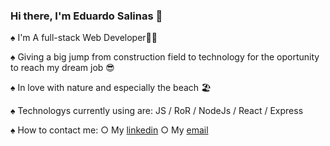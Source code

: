 ### Hi there, I'm Eduardo Salinas 👋


♠ I'm A full-stack Web Developer🧑‍💻

♠ Giving a big jump from construction field to technology for the oportunity to reach my dream job 😎

♠ In love with nature and especially the beach 🏖️

♠ Technologys currently using are: JS / RoR / NodeJs / React / Express

♠ How to contact me:
    ○ My [linkedin](https://www.linkedin.com/in/eduardo-salinas-hospinal/)
    ○ My [email](mailto:eduardosh43@gmail.com)


<!--
**eduardo4394/eduardo4394** is a ✨ _special_ ✨ repository because its `README.md` (this file) appears on your GitHub profile.

Here are some ideas to get you started:

- 🔭 I’m currently working on ...
- 🌱 I’m currently learning ...
- 👯 I’m looking to collaborate on ...
- 🤔 I’m looking for help with ...
- 💬 Ask me about ...
- 📫 How to reach me: ...
- 😄 Pronouns: ...
- ⚡ Fun fact: ...
-->
